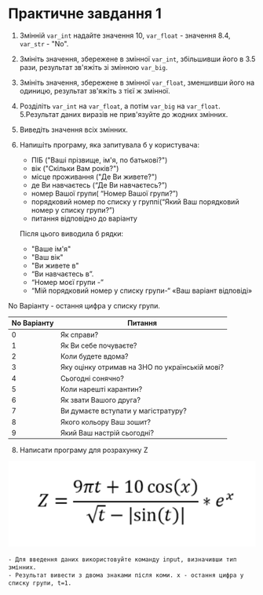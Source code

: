 # Практичне завдання 1
1. Змінній `var_int` надайте значення 10, `var_float` - значення 8.4, `var_str` - "No".
2. Змініть значення, збережене в змінної `var_int`, збільшивши його в 3.5 рази, результат зв'яжіть зі змінною `var_big`.
3. Змініть значення, збережене в змінної `var_float`, зменшивши його на одиницю, результат зв'яжіть з тієї ж змінної.
4. Розділіть `var_int` на `var_float`, а потім `var_big` на `var_float`. 5.Результат даних виразів не прив'язуйте до жодних змінних.
6. Виведіть значення всіх змінних.
7. Напишіть програму, яка запитувала б у користувача: 
    - ПІБ ("Ваші прізвище, ім'я, по батькові?")
    - вік ("Скільки Вам років?")
    - місце проживання ("Де Ви живете?")
    - де Ви навчаєтесь (“Де Ви навчаєтесь?”)
    - номер Вашої групи( “Номер Вашої групи?”)
    - порядковий номер по списку у группі(“Який Ваш порядковий номер у списку групи?”)
    - питання відповідно до варіанту

    Після цього виводила б рядки:
    - "Ваше ім'я"
    - "Ваш вік"
    - "Ви живете в"
    - “Ви навчаєтесь в”.
    - “Номер моєї групи -”
    - “Мій порядковий номер у списку групи-“ «Ваш варіант відповіді»

No Варіанту - остання цифра у списку групи. 

| No Варіанту | Питання |
|---|---|
| 0 | Як справи? |
| 1 | Як Ви себе почуваєте? |
| 2 | Коли будете вдома? |
| 3 | Яку оцінку отримав на ЗНО по українській мові? |
| 4 | Сьогодні сонячно? |
| 5 | Коли нарешті карантин? |
| 6 | Як звати Вашого друга? |
| 7 | Ви думаєте вступати у магістратуру? |
| 8 | Якого кольору Ваш зошит? |
| 9 | Який Ваш настрій сьогодні? |

8. Написати програму для розрахунку Z

![Z = ((9 * pi * t + 10 * cos(x)) / sqrt(t) - abs(sin(t))) * pow(e,x)](formula.png "Z calculation")

    - Для введення даних використовуйте команду input, визначивши тип змінних.
    - Результат вивести з двома знаками після коми. х - остання цифра у списку групи, t=1.
